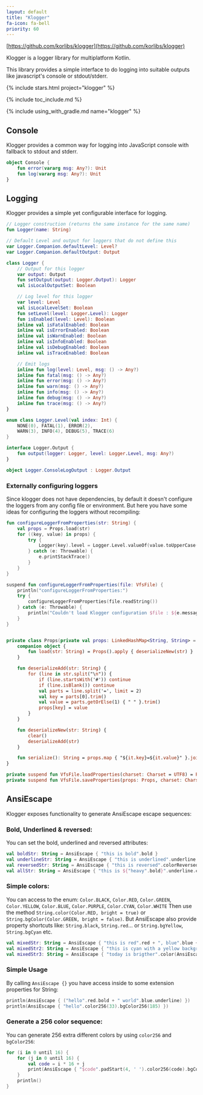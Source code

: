 ```yaml
---
layout: default
title: "Klogger"
fa-icon: fa-bell
priority: 60
---
```


[https://github.com/korlibs/klogger](https://github.com/korlibs/klogger)

Klogger is a logger library for multiplatform Kotlin.

This library provides a simple interface to do logging into suitable outputs like javascript's console or stdout/stderr.

{% include stars.html project="klogger" %}

{% include toc_include.md %}

{% include using_with_gradle.md name="klogger" %}

## Console

Klogger provides a common way for logging into JavaScript console with fallback to stdout and stderr.

```kotlin
object Console {
    fun error(vararg msg: Any?): Unit
    fun log(vararg msg: Any?): Unit
}
```

## Logging

Klogger provides a simple yet configurable interface for logging.

```kotlin
// Logger construction (returns the same instance for the same name)
fun Logger(name: String)

// Default Level and output for loggers that do not define this
var Logger.Companion.defaultLevel: Level?
var Logger.Companion.defaultOutput: Output

class Logger {
    // Output for this logger
    var output: Output
    fun setOutput(output: Logger.Output): Logger
    val isLocalOutputSet: Boolean

    // Log level for this logger
    var level: Level
    val isLocalLevelSet: Boolean
    fun setLevel(level: Logger.Level): Logger
    fun isEnabled(level: Level): Boolean
    inline val isFatalEnabled: Boolean
    inline val isErrorEnabled: Boolean
    inline val isWarnEnabled: Boolean
    inline val isInfoEnabled: Boolean
    inline val isDebugEnabled: Boolean
    inline val isTraceEnabled: Boolean

    // Emit logs
    inline fun log(level: Level, msg: () -> Any?)
    inline fun fatal(msg: () -> Any?)
    inline fun error(msg: () -> Any?)
    inline fun warn(msg: () -> Any?)
    inline fun info(msg: () -> Any?)
    inline fun debug(msg: () -> Any?)
    inline fun trace(msg: () -> Any?)
}

enum class Logger.Level(val index: Int) {
    NONE(0), FATAL(1), ERROR(2),
    WARN(3), INFO(4), DEBUG(5), TRACE(6)
}

interface Logger.Output {
    fun output(logger: Logger, level: Logger.Level, msg: Any?)
}

object Logger.ConsoleLogOutput : Logger.Output

```

### Externally configuring loggers

Since klogger does not have dependencies, by default it doesn't configure the loggers from any config file or environment. But here you have some ideas for configuring the loggers without recompiling:

```kotlin
fun configureLoggerFromProperties(str: String) {
	val props = Props.load(str)
	for ((key, value) in props) {
		try {
			Logger(key).level = Logger.Level.valueOf(value.toUpperCase())
		} catch (e: Throwable) {
			e.printStackTrace()
		}
	}
}

suspend fun configureLoggerFromProperties(file: VfsFile) {
	println("configureLoggerFromProperties:")
	try {
		configureLoggerFromProperties(file.readString())
	} catch (e: Throwable) {
		println("Couldn't load Klogger configuration $file : ${e.message}")
	}
}


private class Props(private val props: LinkedHashMap<String, String> = LinkedHashMap<String, String>()) : MutableMap<String, String> by props {
	companion object {
		fun load(str: String) = Props().apply { deserializeNew(str) }
	}

	fun deserializeAdd(str: String) {
		for (line in str.split("\n")) {
			if (line.startsWith('#')) continue
			if (line.isBlank()) continue
			val parts = line.split('=', limit = 2)
			val key = parts[0].trim()
			val value = parts.getOrElse(1) { " " }.trim()
			props[key] = value
		}
	}

	fun deserializeNew(str: String) {
		clear()
		deserializeAdd(str)
	}

	fun serialize(): String = props.map { "${it.key}=${it.value}" }.joinToString("\n")
}

private suspend fun VfsFile.loadProperties(charset: Charset = UTF8) = Props.load(this.readString(charset))
private suspend fun VfsFile.saveProperties(props: Props, charset: Charset = UTF8) = this.writeString(props.serialize(), charset = charset)
```

## AnsiEscape

Klogger exposes functionality to generate AnsiEscape escape sequences:

### Bold, Underlined & reversed:

You can set the bold, underlined and reversed attributes:

```kotlin
val boldStr: String = AnsiEscape { "this is bold".bold } 
val underlineStr: String = AnsiEscape { "this is underlined".underline } 
val reversedStr: String = AnsiEscape { "this is reversed".colorReversed } 
val allStr: String = AnsiEscape { "this is ${"heavy".bold}".underline.colorReversed } 
```

### Simple colors:

You can access to the enum: `Color.BLACK`, `Color.RED`, `Color.GREEN`, `Color.YELLOW`, `Color.BLUE`, `Color.PURPLE`, `Color.CYAN`, `Color.WHITE`
Then use the method `String.color(Color.RED, bright = true)` or `String.bgColor(Color.GREEN, bright = false)`.
But AnsiEscape also provide property shortcuts like: `String.black`, `String.red`... or `String.bgYellow`, `String.bgCyan` etc.

```kotlin
val mixedStr: String = AnsiEscape { "this is red".red + ", blue".blue + ", green".green } 
val mixedStr2: String = AnsiEscape { "this is cyan with a yellow background".cyan.bgYellow } 
val mixedStr3: String = AnsiEscape { "today is brigther".color(AnsiEscape.Color.GREEN, bright = true).bgColor(AnsiEscape.Color.PURPLE, bright = true) } 
```

### Simple Usage

By calling `AnsiEscape {}` you have access inside to some extension properties for String:

```kotlin
println(AnsiEscape { ("hello".red.bold + " world".blue.underline) })
println(AnsiEscape { "hello".color256(33).bgColor256(185) })
```

### Generate a 256 color sequence:

You can generate 256 extra different colors by using `color256` and `bgColor256`:

```kotlin
for (i in 0 until 16) {
    for (j in 0 until 16) {
        val code = i * 16 + j
        print(AnsiEscape { "$code".padStart(4, ' ').color256(code).bgColor256((code + 10) % 256) })
    }
    println()
}
```
